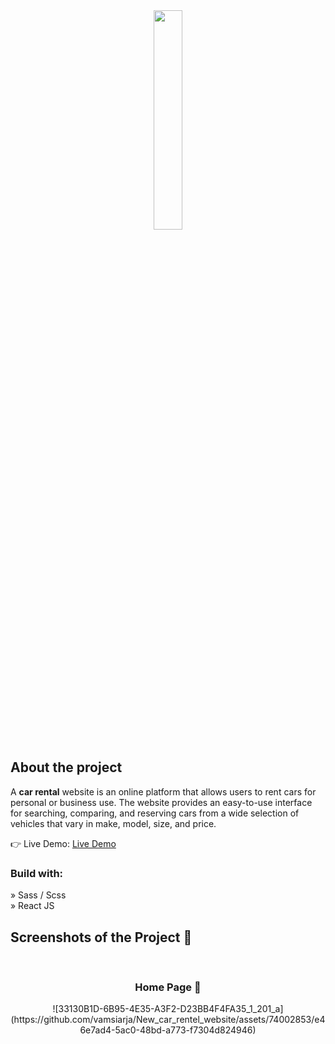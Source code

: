 <div align='center'><img style="width:30%" src='https://user-images.githubusercontent.com/105128267/218077760-5694a4ac-4e37-4de7-b31f-268ccd27400a.png'/></div>

<h2>About the project</h2>

  <p>A <b>car rental</b> website is an online platform that allows users to rent cars for personal or business use. The website provides an easy-to-use interface for searching, comparing, and reserving cars from a wide selection of vehicles that vary in make, model, size, and price.</p>


👉 Live Demo: <a href='https://vamsi-car-rentel-website.netlify.app/'>Live Demo</a>

<h3>Build with:</h3>

» Sass / Scss <br>
» React JS

<h2>Screenshots of the Project 📸</h2>
<br>
<h3 align='center'>Home Page 🏡</h3>


<div align='center'>
![33130B1D-6B95-4E35-A3F2-D23BB4F4FA35_1_201_a](https://github.com/vamsiarja/New_car_rentel_website/assets/74002853/e46e7ad4-5ac0-48bd-a773-f7304d824946)

</div>
